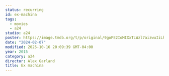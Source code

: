 ```yaml
---
status: recurring
id: ex-machina
tags:
  - movies
  - a24
studio: a24
poster: https://image.tmdb.org/t/p/original/9goPE2IoMIXxTLWzl7aizwuIiLh.jpg
date: "2024-02-07"
modified: 2025-10-16 20:09:39 GMT-04:00
year: 2015
category: a24
director: Alex Garland
title: Ex machina
---
```

